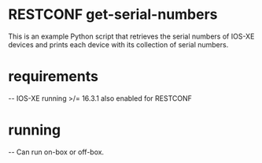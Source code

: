# RESTCONF get-serial-numbers

This is an example Python script that retrieves the serial numbers of IOS-XE devices and prints
each device with its collection of serial numbers.

# requirements
-- IOS-XE running >/= 16.3.1 also enabled for RESTCONF

# running
-- Can run on-box or off-box.
